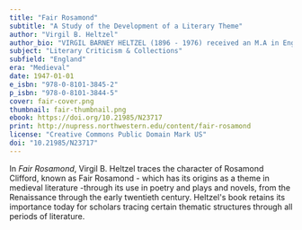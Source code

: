 ```yaml
---
title: "Fair Rosamond"
subtitle: "A Study of the Development of a Literary Theme"
author: "Virgil B. Heltzel"
author_bio: "VIRGIL BARNEY HELTZEL (1896 - 1976) received an M.A in English from Harvard University in 1920, and a Ph.D. from the University of Chicago in 1925 after serving in the U.S. Army from 1917-1919. He taught in the English Department at Northwestern University where he remained until his retirement as a professor of English in 1962."
subject: "Literary Criticism & Collections"
subfield: "England"
era: "Medieval"
date: 1947-01-01
e_isbn: "978-0-8101-3845-2"
p_isbn: "978-0-8101-3844-5"
cover: fair-cover.png
thumbnail: fair-thumbnail.png
ebook: https://doi.org/10.21985/N23717
print: http://nupress.northwestern.edu/content/fair-rosamond
license: "Creative Commons Public Domain Mark US"
doi: "10.21985/N23717"
---
```

In _Fair Rosamond_, Virgil B. Heltzel traces the character of Rosamond Clifford, known as Fair Rosamond - which has its origins as a theme in medieval literature -through its use in poetry and plays and novels, from the Renaissance through the early twentieth century. Heltzel's book retains its importance today for scholars tracing certain thematic structures through all periods of literature.

